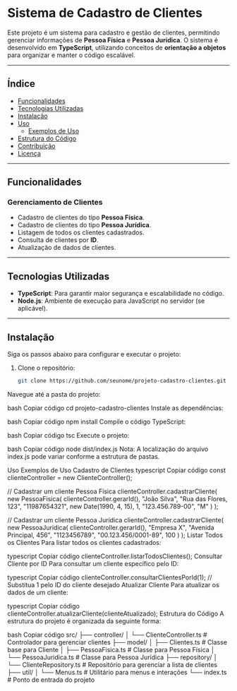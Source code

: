 # Sistema de Cadastro de Clientes

Este projeto é um sistema para cadastro e gestão de clientes, permitindo gerenciar informações de **Pessoa Física** e **Pessoa Jurídica**. O sistema é desenvolvido em **TypeScript**, utilizando conceitos de **orientação a objetos** para organizar e manter o código escalável.

---

## Índice

- [Funcionalidades](#funcionalidades)
- [Tecnologias Utilizadas](#tecnologias-utilizadas)
- [Instalação](#instalação)
- [Uso](#uso)
  - [Exemplos de Uso](#exemplos-de-uso)
- [Estrutura do Código](#estrutura-do-código)
- [Contribuição](#contribuição)
- [Licença](#licença)

---

## Funcionalidades

### Gerenciamento de Clientes
- Cadastro de clientes do tipo **Pessoa Física**.
- Cadastro de clientes do tipo **Pessoa Jurídica**.
- Listagem de todos os clientes cadastrados.
- Consulta de clientes por **ID**.
- Atualização de dados de clientes.

---

## Tecnologias Utilizadas

- **TypeScript**: Para garantir maior segurança e escalabilidade no código.
- **Node.js**: Ambiente de execução para JavaScript no servidor (se aplicável).

---

## Instalação

Siga os passos abaixo para configurar e executar o projeto:

1. Clone o repositório:
   ```bash
   git clone https://github.com/seunome/projeto-cadastro-clientes.git
Navegue até a pasta do projeto:

bash
Copiar código
cd projeto-cadastro-clientes
Instale as dependências:

bash
Copiar código
npm install
Compile o código TypeScript:

bash
Copiar código
tsc
Execute o projeto:

bash
Copiar código
node dist/index.js
Nota: A localização do arquivo index.js pode variar conforme a estrutura de pastas.

Uso
Exemplos de Uso
Cadastro de Clientes
typescript
Copiar código
const clienteController = new ClienteController();

// Cadastrar um cliente Pessoa Física
clienteController.cadastrarCliente(
  new PessoaFisica(
    clienteController.gerarId(),
    "João Silva",
    "Rua das Flores, 123",
    "11987654321",
    new Date(1990, 4, 15),
    1,
    "123.456.789-00",
    "M"
  )
);

// Cadastrar um cliente Pessoa Jurídica
clienteController.cadastrarCliente(
  new PessoaJuridica(
    clienteController.gerarId(),
    "Empresa X",
    "Avenida Principal, 456",
    "1123456789",
    "00.123.456/0001-89",
    100
  )
);
Listar Todos os Clientes
Para listar todos os clientes cadastrados:

typescript
Copiar código
clienteController.listarTodosClientes();
Consultar Cliente por ID
Para consultar um cliente específico pelo ID:

typescript
Copiar código
clienteController.consultarClientesPorId(1); // Substitua 1 pelo ID do cliente desejado
Atualizar Cliente
Para atualizar os dados de um cliente:

typescript
Copiar código
clienteController.atualizarCliente(clienteAtualizado);
Estrutura do Código
A estrutura do projeto é organizada da seguinte forma:

bash
Copiar código
src/
├── controller/
│   └── ClienteController.ts  # Controlador para gerenciar clientes
├── model/
│   ├── Clientes.ts           # Classe base para Cliente
│   ├── PessoaFisica.ts       # Classe para Pessoa Física
│   └── PessoaJuridica.ts     # Classe para Pessoa Jurídica
├── repository/
│   └── ClienteRepository.ts  # Repositório para gerenciar a lista de clientes
├── util/
│   └── Menus.ts              # Utilitário para menus e interações
└── index.ts                  # Ponto de entrada do projeto
